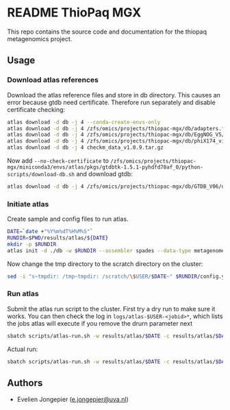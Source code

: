 # README ThioPaq MGX

This repo contains the source code and documentation for the thiopaq metagenomics project.

## Usage

### Download atlas references

Download the atlas reference files and store in db directory.
This causes an error because gtdb need certificate.
Therefore run separately and disable certificate checking:

```bash
atlas download -d db -j 4 --conda-create-envs-only
atlas download -d db -j 4 /zfs/omics/projects/thiopac-mgx/db/adapters.fa
atlas download -d db -j 4 /zfs/omics/projects/thiopac-mgx/db/EggNOG_V5/eggnog.db
atlas download -d db -j 4 /zfs/omics/projects/thiopac-mgx/db/phiX174_virus.fa
atlas download -d db -j 4 checkm_data_v1.0.9.tar.gz
```

Now add ``--no-check-certificate`` to ``/zfs/omics/projects/thiopac-mgx/miniconda3/envs/atlas/pkgs/gtdbtk-1.5.1-pyhdfd78af_0/python-scripts/download-db.sh``
and download gtdb:

```bash
atlas download -d db -j 4 /zfs/omics/projects/thiopac-mgx/db/GTDB_V06/downloaded_success
```


### Initiate atlas

Create sample and config files to run atlas.

```bash
DATE=`date +"%Y%m%dT%H%M%S"`
RUNDIR=$PWD/results/atlas/${DATE}
mkdir -p $RUNDIR
atlas init -d ./db -w $RUNDIR --assembler spades --data-type metagenome --threads 32 --interleaved-fastq ./data/
```

Now change the tmp directory to the scratch directory on the cluster:

```bash
sed -i "s~tmpdir: /tmp~tmpdir: /scratch/\$USER/$DATE~" $RUNDIR/config.yaml
```


### Run atlas

Submit the atlas run script to the cluster. First try a dry run to make sure it works.
You can then check the log in ``logs/atlas-$USER-<jobid>*``, which lists the jobs atlas will execute if you remove the drurn parameter next

```bash
sbatch scripts/atlas-run.sh -w results/atlas/$DATE -c results/atlas/$DATE/config.yaml -t /scratch/$USER/$DATE -p --dryrun
```

Actual run:

```bash
sbatch scripts/atlas-run.sh -w results/atlas/$DATE -c results/atlas/$DATE/config.yaml -t /scratch/$USER/$DATE -p
```

## Authors

* Evelien Jongepier (e.jongepier@uva.nl)


